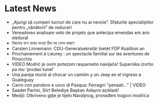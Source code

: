 # Latest News
-  „Ajungi să cumperi lucruri de care nu ai nevoie”. Sfaturile specialiștilor pentru „vânătorii” de reduceri
-  Vereadores analisam veto de projeto que antecipa emendas em ano eleitoral
-  বিছানায় বসে খাবার খাওয়া ঠিক নয় যেসব কারণে
-  Carsten Linnemann: CDU-Generalsekretär bietet FDP Koalition an
-  Prochainement à Lieurey : un spectacle familial sur les aventures de Pinocchio
-  VIDEO Modrić je ovim potezom raspametio navijače! Suparnika izvrtio pa mu 'prodao tunel'
-  Una pareja murió al chocar un camión y un Jeep en el ingreso a Gualeguay
-  Carro con pandoro e uovo di Pasqua: Ferragni "pensati..." | VIDEO
-  Saadet Partisi, Siirt Belediye Başkan Adayını açıkladı!
-  Mediji: Otkriveno gdje je tijelo Navaljnog, pronađeni tragovi modrica
